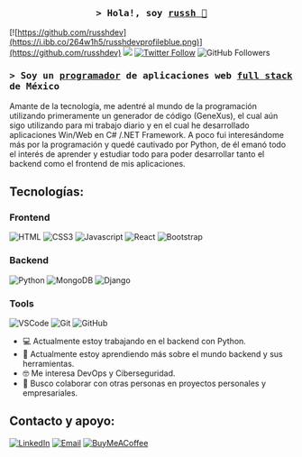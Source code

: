 <h3 align="center">
        <samp>&gt; Hola!, soy
                <b><a target="_blank" href="https://github.com/russhdev">russh 👋</a></b>
        </samp>
</h3>

[![https://github.com/russhdev](https://i.ibb.co/264w1h5/russhdevprofileblue.png)](https://github.com/russhdev)
![](https://komarev.com/ghpvc/?username=russhdev&color=blue)
[![Twitter Follow](https://img.shields.io/twitter/follow/russhdevmx?style=social)](https://twitter.com/russhdevmx)
![GitHub Followers](https://img.shields.io/github/followers/russhdev?style=social)
<h3>
        <samp>&gt;
                <b>Soy un <a target="_blank" href="https://github.com/russhdev">programador</a> de aplicaciones web <a target="_blank" href="https://github.com/russhdev">full stack</a> de <b>México</b></b>
        </samp>
</h3>
Amante de la tecnología, me adentré al mundo de la programación utilizando primeramente un generador de código (GeneXus), el cual aún sigo utilizando para mi trabajo diario y en el cual he desarrollado aplicaciones Win/Web en C# /.NET Framework. A poco fui interesándome más por la programación y quedé cautivado por Python, de él emanó todo el interés de aprender y estudiar todo para poder desarrollar tanto el backend como el frontend de mis aplicaciones.

## Tecnologías:
### Frontend
![HTML](https://img.shields.io/badge/HTML5-E34F26?style=for-the-badge&labelColor=black&logo=html5&logoColor=E34F26)
![CSS3](https://img.shields.io/badge/CSS3-1572B6?style=for-the-badge&labelColor=black&logo=css3&logoColor=1572B6)
![Javascript](https://img.shields.io/badge/Javascript-F0DB4F?style=for-the-badge&labelColor=black&logo=javascript&logoColor=F0DB4F)
![React](https://img.shields.io/badge/-React-61DBFB?style=for-the-badge&labelColor=black&logo=react&logoColor=61DBFB)
![Bootstrap](https://img.shields.io/badge/Bootstrap-563D7C?style=for-the-badge&labelColor=black&logo=bootstrap&logoColor=563D7C)
<!--![My Skills](https://skillicons.dev/icons?i=html,css,js,bootstrap,react&perline=8)-->
### Backend
![Python](https://img.shields.io/badge/Python-0078d7?style=for-the-badge&labelColor=black&logo=python&logoColor=F0DB4F)
![MongoDB](https://img.shields.io/badge/MongoDB-199555?style=for-the-badge&labelColor=black&logo=mongodb&logoColor=199555)
![Django](https://img.shields.io/badge/Django-113527?style=for-the-badge&labelColor=black&logo=django&logoColor=113527)
<!--![My Skills](https://skillicons.dev/icons?i=py,django,mongodb&perline=8)-->
### Tools
![VSCode](https://img.shields.io/badge/Visual_Studio-0078d7?style=for-the-badge&labelColor=black&logo=visual%20studio&logoColor=0078d7)
![Git](https://img.shields.io/badge/Git-F05032?style=for-the-badge&labelColor=black&logo=git&logoColor=F05032)
![GitHub](https://img.shields.io/badge/GitHub-161B22?style=for-the-badge&labelColor=black&logo=github&logoColor=FFFFFF)
<!--![My Skills](https://skillicons.dev/icons?i=vscode,git,github,windows,ai,ps&perline=8)-->

- 💻 Actualmente estoy trabajando en el backend con Python.
- 🌱 Actualmente estoy aprendiendo más sobre el mundo backend y sus herramientas.
- 🤓 Me interesa DevOps y Ciberseguridad.
- 🦾 Busco colaborar con otras personas en proyectos personales y empresariales.

## Contacto y apoyo:
[![LinkedIn](https://img.shields.io/badge/LinkedIn-russh_dev-0077B5?style=for-the-badge&logo=linkedin&logoColor=white&labelColor=101010)](https://www.linkedin.com/in/russhdev)
[![Email](https://img.shields.io/badge/russhdevmx@gmail.com-email_-D14836?style=for-the-badge&logo=gmail&logoColor=white&labelColor=101010)](mailto:russhdevmx@gmail.com)
[![BuyMeACoffee](https://img.shields.io/badge/Buy_Me_A_Coffee-apoyamitrabajo-FFDD00?style=for-the-badge&logo=buy-me-a-coffee&logoColor=white&labelColor=101010)](https://www.buymeacoffee.com/russhdev)

<!--
**russhdev/russhdev** is a ✨ _special_ ✨ repository because its `README.md` (this file) appears on your GitHub profile.

Here are some ideas to get you started:

- 🔭 I’m currently working on ...
- 🌱 I’m currently learning ...
- 👯 I’m looking to collaborate on ...
- 🤔 I’m looking for help with ...
- 💬 Ask me about ...
- 📫 How to reach me: ...
- 😄 Pronouns: ...
- ⚡ Fun fact: ...
-->
